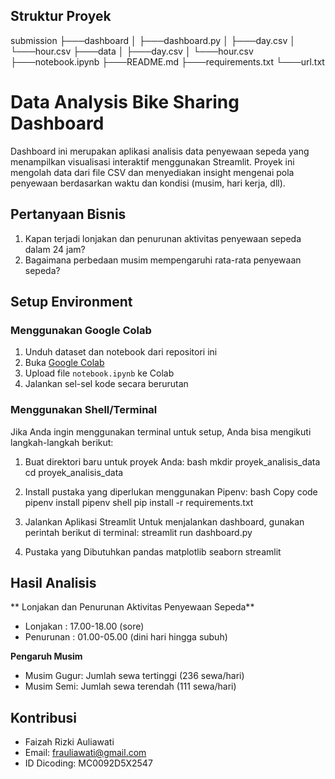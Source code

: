 ## Struktur Proyek
submission
├───dashboard
│   ├───dashboard.py
│   ├───day.csv
│   └───hour.csv
├───data
│   ├───day.csv
│   └───hour.csv
├───notebook.ipynb
├───README.md
├───requirements.txt
└───url.txt

# Data Analysis Bike Sharing Dashboard
Dashboard ini merupakan aplikasi analisis data penyewaan sepeda yang menampilkan visualisasi interaktif menggunakan Streamlit. Proyek ini mengolah data dari file CSV dan menyediakan insight mengenai pola penyewaan berdasarkan waktu dan kondisi (musim, hari kerja, dll).

## Pertanyaan Bisnis
1. Kapan terjadi lonjakan dan penurunan aktivitas penyewaan sepeda dalam 24 jam?
2. Bagaimana perbedaan musim mempengaruhi rata-rata penyewaan sepeda?

## Setup Environment

### Menggunakan Google Colab
1. Unduh dataset dan notebook dari repositori ini
2. Buka [Google Colab](https://colab.research.google.com/)
3. Upload file `notebook.ipynb` ke Colab
4. Jalankan sel-sel kode secara berurutan

### Menggunakan Shell/Terminal
Jika Anda ingin menggunakan terminal untuk setup, Anda bisa mengikuti langkah-langkah berikut:

1. Buat direktori baru untuk proyek Anda:
   bash
   mkdir proyek_analisis_data
   cd proyek_analisis_data

2. Install pustaka yang diperlukan menggunakan Pipenv:
   bash
   Copy code
   pipenv install
   pipenv shell
   pip install -r requirements.txt

3. Jalankan Aplikasi Streamlit
   Untuk menjalankan dashboard, gunakan perintah berikut di terminal:
   streamlit run dashboard.py

5. Pustaka yang Dibutuhkan
   pandas
   matplotlib
   seaborn
   streamlit

## Hasil Analisis
** Lonjakan dan Penurunan Aktivitas Penyewaan Sepeda**
- Lonjakan  : 17.00-18.00 (sore)
- Penurunan : 01.00-05.00 (dini hari hingga subuh)

**Pengaruh Musim**
- Musim Gugur: Jumlah sewa tertinggi (236 sewa/hari)
- Musim Semi: Jumlah sewa terendah (111 sewa/hari)

## Kontribusi
- Faizah Rizki Auliawati
- Email: frauliawati@gmail.com
- ID Dicoding: MC0092D5X2547
